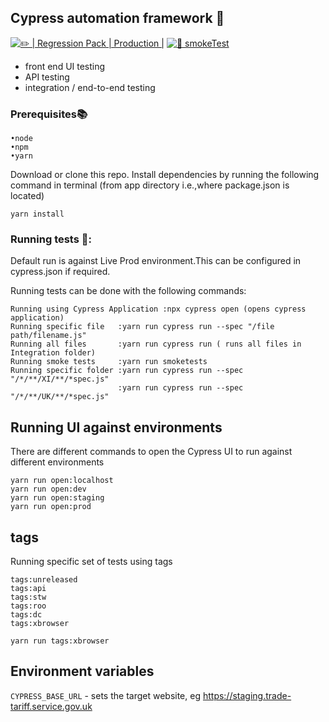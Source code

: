 Cypress automation framework 🔧
----------------------------------------

[![ ✏️ | Regression Pack | Production |](https://github.com/trade-tariff/trade-tariff-testing/actions/workflows/regression.yml/badge.svg?branch=main&event=schedule)](https://github.com/trade-tariff/trade-tariff-testing/actions/workflows/regression.yml)
[![ 🚀 smokeTest](https://github.com/trade-tariff/trade-tariff-testing/actions/workflows/smoketestsAll.yml/badge.svg?branch=main&event=workflow_dispatch)](https://github.com/trade-tariff/trade-tariff-testing/actions/workflows/smoketestsAll.yml)

* front end UI testing 
* API testing 
* integration / end-to-end testing 
	
### Prerequisites📚  
```
•node 
•npm
•yarn
```

Download or clone this repo.
Install dependencies by running the following command in terminal (from app directory i.e.,where package.json is located) 

```
yarn install 
```

### Running tests 🧳:
Default run is against Live Prod environment.This can be configured in cypress.json if required.

Running tests can be done with the following commands:

```
Running using Cypress Application :npx cypress open (opens cypress application) 
Running specific file   :yarn run cypress run --spec "/file path/filename.js"
Running all files       :yarn run cypress run ( runs all files in Integration folder)
Running smoke tests     :yarn run smoketests
Running specific folder :yarn run cypress run --spec "/*/**/XI/**/*spec.js"
                        :yarn run cypress run --spec "/*/**/UK/**/*spec.js"
```

## Running UI against environments

There are different commands to open the Cypress UI to run against different environments

```
yarn run open:localhost
yarn run open:dev
yarn run open:staging
yarn run open:prod
```
## tags
Running specific set of tests using tags

```
tags:unreleased
tags:api
tags:stw
tags:roo
tags:dc
tags:xbrowser

yarn run tags:xbrowser
```

## Environment variables

`CYPRESS_BASE_URL` - sets the target website, eg https://staging.trade-tariff.service.gov.uk

